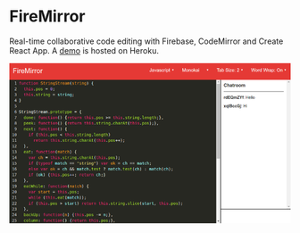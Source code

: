 # FireMirror

Real-time collaborative code editing with Firebase, CodeMirror and Create React App. A [demo](https://firemirror.herokuapp.com/) is hosted on Heroku.

![screenshot](screenshot1.png)
